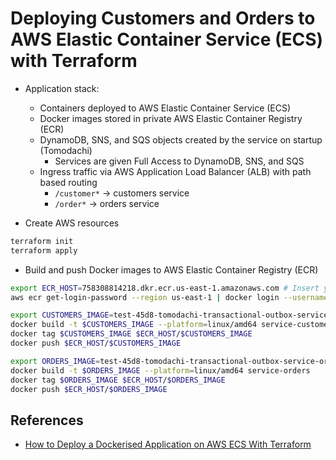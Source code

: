# Deploying Customers and Orders to AWS Elastic Container Service (ECS) with Terraform

- Application stack:

  - Containers deployed to AWS Elastic Container Service (ECS)
  - Docker images stored in private AWS Elastic Container Registry (ECR)
  - DynamoDB, SNS, and SQS objects created by the service on startup (Tomodachi)
    - Services are given Full Access to DynamoDB, SNS, and SQS
  - Ingress traffic via AWS Application Load Balancer (ALB) with path based routing
    - `/customer*` -> customers service
    - `/order*` -> orders service

- Create AWS resources

```bash
terraform init
terraform apply
```

- Build and push Docker images to AWS Elastic Container Registry (ECR)

```bash
export ECR_HOST=758308814218.dkr.ecr.us-east-1.amazonaws.com # Insert your ECR host here
aws ecr get-login-password --region us-east-1 | docker login --username AWS --password-stdin $ECR_HOST

export CUSTOMERS_IMAGE=test-45d8-tomodachi-transactional-outbox-service-customers:latest
docker build -t $CUSTOMERS_IMAGE --platform=linux/amd64 service-customers
docker tag $CUSTOMERS_IMAGE $ECR_HOST/$CUSTOMERS_IMAGE
docker push $ECR_HOST/$CUSTOMERS_IMAGE

export ORDERS_IMAGE=test-45d8-tomodachi-transactional-outbox-service-orders:latest
docker build -t $ORDERS_IMAGE --platform=linux/amd64 service-orders
docker tag $ORDERS_IMAGE $ECR_HOST/$ORDERS_IMAGE
docker push $ECR_HOST/$ORDERS_IMAGE
```

## References

- [How to Deploy a Dockerised Application on AWS ECS With Terraform](https://medium.com/p/3e6bceb48785)
